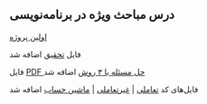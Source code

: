 ## درس مباحث ویژه در برنامه‌نویسی

 [اولین پروژه](https://github.com/ZoheirH/Special-topics/blob/main/first_project.ipynb)

 فایل [تحقیق](https://github.com/ZoheirH/Special-topics/blob/main/Problem%20solving%20methods.pdf) اضافه شد

 فایل [PDF حل مسئله با ۳ روش](https://github.com/ZoheirH/Special-topics/blob/main/Tamrin2.pdf) اضافه شد


 فایل‌های کد [تعاملی](https://github.com/ZoheirH/Special-topics/blob/main/screenshot-interactive.png) | [غیر‌تعاملی](https://github.com/ZoheirH/Special-topics/blob/main/hello.py) | [ماشین حساب](https://github.com/ZoheirH/Special-topics/blob/main/calculator.ipynb) اضافه شد


